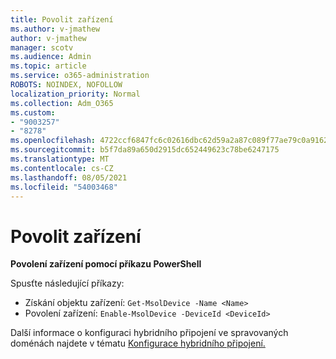 ```yaml
---
title: Povolit zařízení
ms.author: v-jmathew
author: v-jmathew
manager: scotv
ms.audience: Admin
ms.topic: article
ms.service: o365-administration
ROBOTS: NOINDEX, NOFOLLOW
localization_priority: Normal
ms.collection: Adm_O365
ms.custom:
- "9003257"
- "8278"
ms.openlocfilehash: 4722ccf6847fc6c02616dbc62d59a2a87c089f77ae79c0a916211af6c5f2a6d0
ms.sourcegitcommit: b5f7da89a650d2915dc652449623c78be6247175
ms.translationtype: MT
ms.contentlocale: cs-CZ
ms.lasthandoff: 08/05/2021
ms.locfileid: "54003468"
---
```

# <a name="enable-device"></a>Povolit zařízení

**Povolení zařízení pomocí příkazu PowerShell**

Spusťte následující příkazy:

- Získání objektu zařízení: `Get-MsolDevice -Name <Name>`
- Povolení zařízení: `Enable-MsolDevice -DeviceId <DeviceId>`

Další informace o konfiguraci hybridního připojení ve spravovaných doménách najdete v tématu [Konfigurace hybridního připojení.](https://docs.microsoft.com/azure/active-directory/devices/hybrid-azuread-join-managed-domains)
